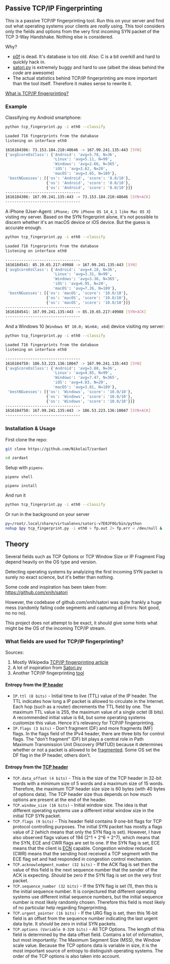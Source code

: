 ## Passive TCP/IP Fingerprinting

This is a passive TCP/IP fingerprinting tool. Run this on your server and find out what operating systems your clients are *really* using. This tool considers only the fields and options from the very first incoming SYN packet of the 
TCP 3-Way Handshake. Nothing else is considered.

Why?

+ [p0f](https://github.com/p0f/p0f) is dead. It's database is too old. Also: C is a bit overkill and hard to quickly hack in.
+ [satori.py](https://github.com/xnih/satori) is extremely buggy and hard to use (albeit the ideas behind the *code* are awesome)
+ The actual statistics behind TCP/IP fingerprinting are more important than the tool itself. Therefore it makes sense to rewrite it.

[What is TCP/IP fingerprinting?](https://en.wikipedia.org/wiki/TCP/IP_stack_fingerprinting)

### Example

Classifying my Android smartphone:

```bash
python tcp_fingerprint.py -i eth0 --classify

Loaded 716 fingerprints from the database
listening on interface eth0

1616184306: 73.153.184.210:48646 -> 167.99.241.135:443 [SYN]
{'avgScoreOsClass': {'Android': 'avg=5.78, N=36',
                     'Linux': 'avg=5.11, N=99',
                     'Windows': 'avg=2.66, N=365',
                     'iOS': 'avg=3.62, N=20',
                     'macOS': 'avg=3.65, N=189'},
 'bestNGuesses': [{'os': 'Android', 'score': '8.0/10'},
                  {'os': 'Android', 'score': '8.0/10'},
                  {'os': 'Android', 'score': '8.0/10'}]}
---------------------------------
1616184306: 167.99.241.135:443 -> 73.153.184.210:48646 [SYN+ACK]
---------------------------------
```

A iPhone (User-Agent: `iPhone; CPU iPhone OS 14_4_1 like Mac OS X`) visting my server. Based on the SYN fingerprint alone, it's not possible to discern whether it's an macOS device or iOS device. But the guess is accurate enough.

```bash
python tcp_fingerprint.py -i eth0 --classify

Loaded 716 fingerprints from the database
listening on interface eth0

---------------------------------
1616184541: 85.19.65.217:49988 -> 167.99.241.135:443 [SYN]
{'avgScoreOsClass': {'Android': 'avg=4.18, N=36',
                     'Linux': 'avg=3.31, N=99',
                     'Windows': 'avg=3.36, N=365',
                     'iOS': 'avg=6.95, N=20',
                     'macOS': 'avg=7.26, N=189'},
 'bestNGuesses': [{'os': 'macOS', 'score': '10.0/10'},
                  {'os': 'macOS', 'score': '10.0/10'},
                  {'os': 'macOS', 'score': '10.0/10'}]}
---------------------------------
1616184541: 167.99.241.135:443 -> 85.19.65.217:49988 [SYN+ACK]
---------------------------------
```

And a Windows 10 (`Windows NT 10.0; Win64; x64`) device visiting my server:

```bash
python tcp_fingerprint.py -i eth0 --classify

Loaded 716 fingerprints from the database
listening on interface eth0

---------------------------------
1616184750: 186.53.223.136:10047 -> 167.99.241.135:443 [SYN]
{'avgScoreOsClass': {'Android': 'avg=3.88, N=36',
                     'Linux': 'avg=4.85, N=99',
                     'Windows': 'avg=7.47, N=365',
                     'iOS': 'avg=4.03, N=20',
                     'macOS': 'avg=3.81, N=189'},
 'bestNGuesses': [{'os': 'Windows', 'score': '10.0/10'},
                  {'os': 'Windows', 'score': '10.0/10'},
                  {'os': 'Windows', 'score': '10.0/10'}]}
---------------------------------
1616184750: 167.99.241.135:443 -> 186.53.223.136:10047 [SYN+ACK]
---------------------------------
```

### Installation & Usage

First clone the repo:

```bash
git clone https://github.com/NikolaiT/zardaxt

cd zardaxt
```

Setup with `pipenv`.

```
pipenv shell

pipenv install
```

And run it

```bash
python tcp_fingerprint.py -i eth0 --classify
```

Or run in the background on your server

```bash
py=/root/.local/share/virtualenvs/satori-v7E0JF0G/bin/python
nohup $py tcp_fingerprint.py -i eth0 > fp.out 2> fp.err < /dev/null &
```

## Theory

Several fields such as TCP Options or TCP Window Size or IP Fragment Flag depend heavily on the OS type and version.

Detecting operating systems by analyizing the first incoming SYN packet is surely no exact science, but it's better than nothing.

Some code and inspiration has been taken from: https://github.com/xnih/satori

However, the codebase of github.com/xnih/satori was quite frankly 
a huge mess (randomly failing code segments and capturing all Errors: Not good, no no no).

This project does not attempt to be exact, it should give some hints what might be the OS of the 
incoming TCP/IP stream.

### What fields are used for TCP/IP fingerprinting?

Sources:

1. Mostly Wikipedia [TCP/IP fingerprinting article](https://en.wikipedia.org/wiki/TCP/IP_stack_fingerprinting)
2. A lot of inspiration from [Satori.py](https://github.com/xnih/satori)
3. Another TCP/IP fingerprinting [tool](https://github.com/agirishkumar/passive-os-detection/tree/master/OS-Fingerprinting)

#### Entropy from the [IP header](https://en.wikipedia.org/wiki/IPv4)

+ `IP.ttl (8 bits)` - Initial time to live (TTL) value of the IP header. The TTL indicates how long a IP packet is allowed to circulate in the Internet. Each hop (such as a router) decrements the TTL field by one. The maximum TTL value is 255, the maximum value of a single octet (8 bits). A recommended initial value is 64, but some operating systems customize this value. Hence it's relevancy for TCP/IP fingerprinting.
+ `IP.flags (3 bits)` - Don't fragment (DF) and more fragments (MF) flags. In the flags field of the IPv4 header, there are three bits for control flags. The "don't fragment" (DF) bit plays a central role in Path Maximum Transmission Unit Discovery (PMTUD) because it determines whether or not a packet is allowed to be [fragmented](https://www.cisco.com/c/en/us/support/docs/ip/generic-routing-encapsulation-gre/25885-pmtud-ipfrag.html). Some OS set the DF flag in the IP header, others don't.

#### Entropy from the [TCP header](https://en.wikipedia.org/wiki/Transmission_Control_Protocol)

+ `TCP.data_offset (4 bits)` - This is the size of the TCP header in 32-bit words with a minimum size of 5 words and a maximum size of 15 words. Therefore, the maximum TCP header size size is 60 bytes (with 40 bytes of options data). The TCP header size thus depends on how much options are present at the end of the header. 
+ `TCP.window_size (16 bits)` - Initial window size. The idea is that different operating systems use a different initial window size in the initial TCP SYN packet.
+ `TCP.flags (9 bits)` - This header field contains 9 one-bit flags for TCP protocol controlling purposes. The initial SYN packet has mostly a flags value of 2 (which means that only the SYN flag is set). However, I have also observed flags values of 194 (2^1 + 2^6 + 2^7), which means that the SYN, ECE and CWR flags are set to one. If the SYN flag is set, ECE means that the client is [ECN](https://en.wikipedia.org/wiki/Explicit_Congestion_Notification) capable. Congestion window reduced (CWR) means that the sending host received a TCP segment with the ECE flag set and had responded in congestion control mechanism.
+ `TCP.acknowledgment_number (32 bits)` - If the ACK flag is set then the value of this field is the next sequence number that the sender of the ACK is expecting. *Should* be zero if the SYN flag is set on the very first packet.
+ `TCP.sequence_number (32 bits)` - If the SYN flag is set (1), then this is the initial sequence number. It is conjectured that different operating systems use different initial sequence numbers, but the initial sequence number is most likely randomly chosen. Therefore this field is most likely of no particular help regarding fingerprinting.
+ `TCP.urgent_pointer (16 bits)` - If the URG flag is set, then this 16-bit field is an offset from the sequence number indicating the last urgent data byte. It *should* be zero in initial SYN packets.
+ `TCP.options (Variable 0-320 bits)` - All TCP Options. The length of this field is determined by the data offset field. Contains a lot of information, but most importantly: The Maximum Segment Size (MSS), the Window scale value. Because the TCP options data is variable in size, it is the most important source of entropy to distinguish operating systems. The order of the TCP options is also taken into account.